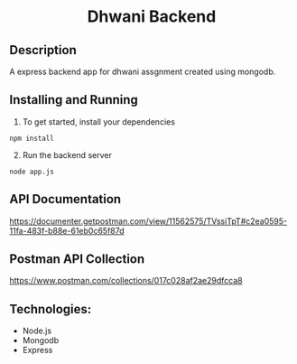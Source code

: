 <h1 align="center">Dhwani Backend</h1>

## Description
A express backend app for dhwani assgnment created using mongodb.

## Installing and Running

1. To get started, install your dependencies
```
npm install
```

2. Run the backend server
```
node app.js
```

## API Documentation
https://documenter.getpostman.com/view/11562575/TVssiTpT#c2ea0595-11fa-483f-b88e-61eb0c65f87d

## Postman API Collection
https://www.postman.com/collections/017c028af2ae29dfcca8

## Technologies:
- Node.js
- Mongodb
- Express

